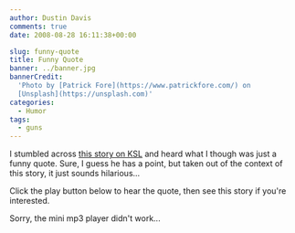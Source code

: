 ```yaml
---
author: Dustin Davis
comments: true
date: 2008-08-28 16:11:38+00:00

slug: funny-quote
title: Funny Quote
banner: ../banner.jpg
bannerCredit:
  'Photo by [Patrick Fore](https://www.patrickfore.com/) on
  [Unsplash](https://unsplash.com)'
categories:
  - Humor
tags:
  - guns
---
```


I stumbled across
[this story on KSL](http://www.ksl.com/index.php?nid=148&sid=4120128) and heard
what I though was just a funny quote. Sure, I guess he has a point, but taken
out of the context of this story, it just sounds hilarious...

Click the play button below to hear the quote, then see this story if you're
interested.

Sorry, the mini mp3 player didn't work...
